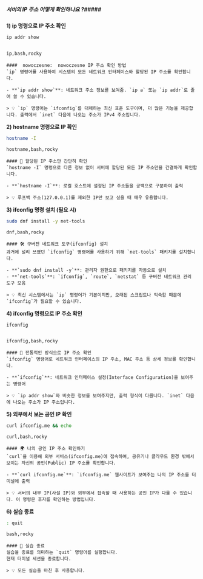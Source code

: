 ##### 서버의 IP 주소 어떻게 확인하나요 ?#####

**1) ip 명령으로 IP 주소 확인**

```bash
ip addr show
```
```no-err-check
```
```tech
ip,bash,rocky
```

```desc
####  nowoczesne:  nowoczesne IP 주소 확인 방법
`ip` 명령어를 사용하여 시스템의 모든 네트워크 인터페이스와 할당된 IP 주소를 확인합니다.

- **`ip addr show`**: 네트워크 주소 정보를 보여줌. `ip a` 또는 `ip addr`로 줄여 쓸 수 있습니다.

> 💡 `ip` 명령어는 `ifconfig`를 대체하는 최신 표준 도구이며, 더 많은 기능을 제공합니다. 출력에서 `inet` 다음에 나오는 주소가 IPv4 주소입니다.
```

**2) hostname 명령으로 IP 확인**

```bash
hostname -I
```

```tech
hostname,bash,rocky
```

```desc
#### 🎯 할당된 IP 주소만 간단히 확인
`hostname -I` 명령으로 다른 정보 없이 서버에 할당된 모든 IP 주소만을 간결하게 확인합니다.

- **`hostname -I`**: 로컬 호스트에 설정된 IP 주소들을 공백으로 구분하여 출력

> 💡 루프백 주소(127.0.0.1)를 제외한 IP만 보고 싶을 때 매우 유용합니다.
```

**3) ifconfig 명령 설치 (필요 시)**

```bash
sudo dnf install -y net-tools
```

```tech
dnf,bash,rocky
```

```desc
#### 🛠 구버전 네트워크 도구(ifconfig) 설치
과거에 널리 쓰였던 `ifconfig` 명령어를 사용하기 위해 `net-tools` 패키지를 설치합니다.

- **`sudo dnf install -y`**: 관리자 권한으로 패키지를 자동으로 설치
- **`net-tools`**: `ifconfig`, `route`, `netstat` 등 구버전 네트워크 관리 도구 모음

> 💡 최신 시스템에서는 `ip` 명령어가 기본이지만, 오래된 스크립트나 익숙함 때문에 `ifconfig`가 필요할 수 있습니다.
```

**4) ifconfig 명령으로 IP 주소 확인**

```bash
ifconfig
```
```no-err-check
```

```tech
ifconfig,bash,rocky
```

```desc
#### 📜 전통적인 방식으로 IP 주소 확인
`ifconfig` 명령어로 네트워크 인터페이스의 IP 주소, MAC 주소 등 상세 정보를 확인합니다.

- **`ifconfig`**: 네트워크 인터페이스 설정(Interface Configuration)을 보여주는 명령어

> 💡 `ip addr show`와 비슷한 정보를 보여주지만, 출력 형식이 다릅니다. `inet` 다음에 나오는 주소가 IP 주소입니다.
```

**5) 외부에서 보는 공인 IP 확인**

```bash
curl ifconfig.me && echo
```

```tech
curl,bash,rocky
```

```desc
#### 🌍 나의 공인 IP 주소 확인하기
`curl`을 이용해 외부 서비스(ifconfig.me)에 접속하여, 공유기나 클라우드 환경 밖에서 보이는 자신의 공인(Public) IP 주소를 확인합니다.

- **`curl ifconfig.me`**: `ifconfig.me` 웹사이트가 보여주는 나의 IP 주소를 터미널에 출력

> 💡 서버의 내부 IP(사설 IP)와 외부에서 접속할 때 사용하는 공인 IP가 다를 수 있습니다. 이 명령은 후자를 확인하는 방법입니다.
```

**6) 실습 종료**

```bash
: quit
```

```tech
bash,rocky
```

```desc
#### 👋 실습 종료
실습을 종료를 의미하는 `quit` 명령어를 실행합니다.
현재 터미널 세션을 종료합니다.

> 💡 모든 실습을 마친 후 사용합니다.
```
